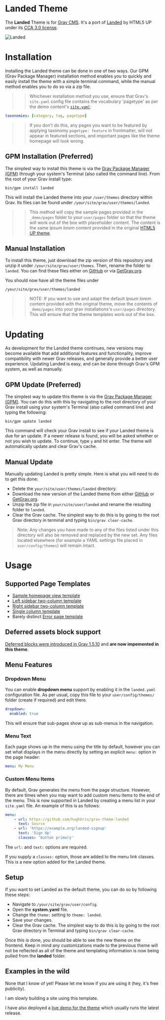 # Landed Theme

The **Landed** Theme is for [Grav CMS](http://github.com/getgrav/grav). It's a port of [Landed](https://html5up.net/landed) by HTML5 UP under its [CCA 3.0 license](https://html5up.net/license).

![Landed](screenshot.jpg)

# Installation

Installing the Landed theme can be done in one of two ways. Our GPM (Grav Package Manager) installation method enables you to quickly and easily install the theme with a simple terminal command, while the manual method enables you to do so via a zip file.

>> Whichever installation method you use, ensure that Grav's `site.yaml` config file contains the vocabulary 'pagetype' as per the demo content's [`site.yaml`](https://github.com/hughbris/grav-theme-landed/blob/b89a7835cdf01e2f5d4c10ee543640a675ee452f/_demo/config/site.yaml#L13):

```yaml
taxonomies: [category, tag, pagetype]
```

>> If you don't do this, any pages you want to be featured by applying taxonomy `pagetype: feature` in frontmatter, will not appear in featured sections, and important pages like the theme homepage will look wrong.

## GPM Installation (Preferred)

The simplest way to install this theme is via the [Grav Package Manager (GPM)](http://learn.getgrav.org/advanced/grav-gpm) through your system's Terminal (also called the command line).  From the root of your Grav install type:

    bin/gpm install landed

This will install the Landed theme into your `/user/themes` directory within Grav. Its files can be found under `/your/site/grav/user/themes/landed`.

>> This method will copy the sample pages provided in the `_demo/pages` folder to your `user/pages` folder so that the theme will work out of the box with placeholder content. The content is the same _Ipsum lorem_ content provided in the original [HTML5 UP theme](https://html5up.net/landed).

## Manual Installation

To install this theme, just download the zip version of this repository and unzip it under `/your/site/grav/user/themes`. Then, rename the folder to `landed`. You can find these files either on [GitHub](https://github.com/hughbris/grav-theme-landed) or via [GetGrav.org](http://getgrav.org/downloads/themes).

You should now have all the theme files under

    /your/site/grav/user/themes/landed

>> NOTE: If you want to use and adapt the default _Ipsum lorem_ content provided with the original theme, move the contents of `_demo/pages` into your grav installations's `user/pages` directory. This will ensure that the theme templates work out of the box.

# Updating

As development for the Landed theme continues, new versions may become available that add additional features and functionality, improve compatibility with newer Grav releases, and generally provide a better user experience. Updating Landed is easy, and can be done through Grav's GPM system, as well as manually.

## GPM Update (Preferred)

The simplest way to update this theme is via the [Grav Package Manager (GPM)](http://learn.getgrav.org/advanced/grav-gpm). You can do this with this by navigating to the root directory of your Grav install using your system's Terminal (also called command line) and typing the following:

    bin/gpm update landed

This command will check your Grav install to see if your Landed theme is due for an update. If a newer release is found, you will be asked whether or not you wish to update. To continue, type `y` and hit enter. The theme will automatically update and clear Grav's cache.

## Manual Update

Manually updating Landed is pretty simple. Here is what you will need to do to get this done:

* Delete the `your/site/user/themes/landed` directory.
* Download the new version of the Landed theme from either [GitHub](https://github.com/hughbris/grav-plugin-landed) or [GetGrav.org](http://getgrav.org/downloads/themes#extras).
* Unzip the zip file in `your/site/user/landed` and rename the resulting folder to `landed`.
* Clear the Grav cache. The simplest way to do this is by going to the root Grav directory in terminal and typing `bin/grav clear-cache`.

> Note: Any changes you have made to any of the files listed under this directory will also be removed and replaced by the new set. Any files located elsewhere (for example a YAML settings file placed in `user/config/themes`) will remain intact.

# Usage

## Supported Page Templates

* [Sample homepage view template](templates/home.html.twig)
* [Left sidebar two-column template](templates/left-sidebar.html.twig)
* [Right sidebar two-column template](templates/right-sidebar.html.twig)
* [Single column template](templates/default.html.twig)
* Barely distinct [Error page template](templates/error.html.twig)

## Deferred assets block support

[Deferred blocks were introduced in Grav 1.5.10](https://getgrav.org/blog/important-theme-updates) and **are now impemented in this theme**.


## Menu Features

### Dropdown Menu

You can enable **dropdown menu** support by enabling it in the `landed.yaml` configuration file. As per usual, copy this file to your `user/config/themes/` folder (create if required) and edit there.

```yaml
dropdown:
  enabled: true
```

This will ensure that sub-pages show up as sub-menus in the navigation.

### Menu Text

Each page shows up in the menu using the title by default, however you can set what displays in the menu directly by setting an explicit `menu:` option in the page header:

```yaml
menu: My Menu
```

### Custom Menu Items

By default, Grav generates the menu from the page structure.  However, there are times when you may want to add custom menu items to the end of the menu.  This is now supported in Landed by creating a menu list in your `site.yaml` file.  An example of this is as follows:

```yaml
menu:
    - url: https://github.com/hughbris/grav-theme-landed
      text: Source
    - url: 'https://example.org/landed-signup'
      text: 'Sign Up'
      classes: 'button primary'
```

The `url:` and `text:` options are required.

If you supply a `classes:` option, those are added to the menu link classes. This is a new option added for the Landed theme.

## Setup

If you want to set Landed as the default theme, you can do so by following these steps:

* Navigate to `/your/site/grav/user/config`.
* Open the **system.yaml** file.
* Change the `theme:` setting to `theme: landed`.
* Save your changes.
* Clear the Grav cache. The simplest way to do this is by going to the root Grav directory in Terminal and typing `bin/grav clear-cache`.

Once this is done, you should be able to see the new theme on the frontend. Keep in mind any customizations made to the previous theme will not be reflected as all of the theme and templating information is now being pulled from the **landed** folder.

## Examples in the wild

None that I know of yet! Please let me know if you are using it (hey, it's free publicity).

I am slowly building a site using this template.

I have also deployed a [live demo for the theme](https://behold.metamotive.co.nz/landed) which usually runs the latest release.